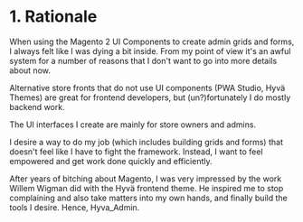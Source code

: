 # 1. Rationale

When using the Magento 2 UI Components to create admin grids and forms, I always felt like I was dying a bit inside. From my point of view it's an awful system for a number of reasons that I don't want to go into more details about now.


Alternative store fronts that do not use UI components (PWA Studio, Hyvä Themes) are great for frontend developers, but (un?)fortunately I do mostly backend work.

The UI interfaces I create are mainly for store owners and admins.


I desire a way to do my job (which includes building grids and forms) that doesn't feel like I have to fight the framework. Instead, I want to feel empowered and get work done quickly and efficiently.


After years of bitching about Magento, I was very impressed by the work Willem Wigman did with the Hyvä frontend theme. He inspired me to stop complaining and also take matters into my own hands, and finally build the tools I desire. Hence, Hyva_Admin.